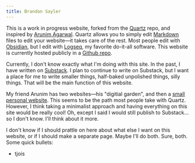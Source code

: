 ```yaml
---
title: Brandon Sayler
---
```


This is a work in progress website, forked from the [Quartz]((https://quartz.jzhao.xyz)) repo, and inspired by [Arunim Agarwal](https://garden.arunim.fyi/). Quartz allows you to simply edit [Markdown](https://en.wikipedia.org/wiki/Markdown) files to edit your website—it takes care of the rest. Most people edit with [Obsidian](https://obsidian.md/), but I edit with [Logseq](https://logseq.com/), my favorite do-it-all software. This website is currently hosted publicly in a [Github repo](https://github.com/brandonsayler/quartz).

Currently, I don't know exactly what I'm doing with this site. In the past, I have written on [Substack](sayler.substack.com). I plan to continue to write on Substack, but I want a place for me to write smaller things, half-baked unpolished things, silly things. That will be the main function of this website.

My friend Arunim has two websites—his "digitial garden", and then a [small personal website](https://arunim.fyi/#). This seems to be the path most people take with Quartz. However, I think taking a minimalist approach and having everything on this site would be really cool! Oh, except I said I would still publish to Substack... so I don't know. I'll think about it more.

I don't know if I should prattle on here about what else I want on this website, or if I should make a separate page. Maybe I'll do both. Sure, both. Some quick bullets:

- tjois
